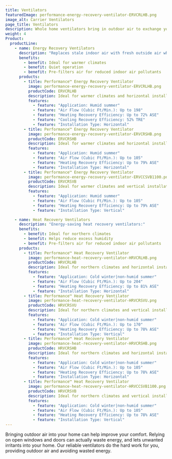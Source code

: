 ```yaml
---
title: Ventilators
featuredImage: performance-energy-recovery-ventilator-ERVCRLHB.png
image_alt: Carrier Ventilators
page_title: Ventilators
description: Whole home ventilators bring in outdoor air to exchange your indoor air and help your system remain energy efficient.
weight: 4
Product:
  productLine:
    - name: Energy Recovery Ventilators
      description: "Replaces stale indoor air with fresh outside air while helping to balance humidity:"
      benefits:
        - benefit: Ideal for warmer climates
        - benefit: Quiet operation
        - benefit: Pre-filters air for reduced indoor air pollutants
      products:
        - title: Performance™ Energy Recovery Ventilator
          image: performance-energy-recovery-ventilator-ERVCRLHB.png
          productCode: ERVCRLHB
          description: Ideal for warmer climates and horizontal installations. Offers airflow up to 198 cubic feet per minute.
          features:
            - feature: "Application: Humid summer"
            - feature: "Air Flow (Cubic Ft/Min.): Up to 198"
            - feature: "Heating Recovery Efficiency: Up to 72% ASE"
            - feature: "Cooling Recovery Efficiency: 52% TRE"
            - feature: "Installation Type: Horizontal"
        - title: Performance™ Energy Recovery Ventilator
          image: performance-energy-recovery-ventilator-ERVCRSHB.png
          productCode: ERVCRSHB
          description: Ideal for warmer climates and horizontal installations. Offers airflow up to 105 cubic feet per minute.
          features:
            - feature: "Application: Humid summer"
            - feature: "Air Flow (Cubic Ft/Min.): Up to 105"
            - feature: "Heating Recovery Efficiency: Up to 79% ASE"
            - feature: "Installation Type: Horizontal"
        - title: Performance™ Energy Recovery Ventilator
          image: performance-energy-recovery-ventilator-ERVCCSVB1100.png
          productCode: ERVCRSVB
          description: Ideal for warmer climates and vertical installations. Offers airflow up to 105 cubic feet per minute.
          features:
            - feature: "Application: Humid summer"
            - feature: "Air Flow (Cubic Ft/Min.): Up to 105"
            - feature: "Heating Recovery Efficiency: Up to 79% ASE"
            - feature: "Installation Type: Vertical"

    - name: Heat Recovery Ventilators
      description: "Energy-saving heat recovery ventilators:"
      benefits:
        - benefit: Ideal for northern climates
        - benefit: Helps reduce excess humidity
        - benefit: Pre-filters air for reduced indoor air pollutants
      products:
        - title: Performance™ Heat Recovery Ventilator
          image: performance-heat-recovery-ventilator-HRVCRLHB.png
          productCode: HRVCRLHB
          description: Ideal for northern climates and horizontal installations. Offers airflow up to up to 204 cubic feet per minute.
          features:
            - feature: "Application: Cold winter|non-humid summer"
            - feature: "Air Flow (Cubic Ft/Min.): Up to 204"
            - feature: "Heating Recovery Efficiency: Up to 81% ASE"
            - feature: "Installation Type: Horizontal"
        - title: Performance™ Heat Recovery Ventilator
          image: performance-heat-recovery-ventilator-HRVCRSVU.png
          productCode: HRVCRSVU
          description: Ideal for northern climates and vertical installations. Offers airflow up to up to 170 cubic feet per minute.
          features:
            - feature: "Application: Cold winter|non-humid summer"
            - feature: "Air Flow (Cubic Ft/Min.): Up to 170"
            - feature: "Heating Recovery Efficiency: Up to 78% ASE"
            - feature: "Installation Type: Vertical"
        - title: Performance™ Heat Recovery Ventilator
          image: performance-heat-recovery-ventilator-HRVCRSHB.png
          productCode: HRVCRSHB
          description: Ideal for northern climates and horizontal installations. Offers airflow up to up to 105 cubic feet per minute.
          features:
            - feature: "Application: Cold winter|non-humid summer"
            - feature: "Air Flow (Cubic Ft/Min.): Up to 105"
            - feature: "Heating Recovery Efficiency: Up to 78% ASE"
            - feature: "Installation Type: Horizontal"
        - title: Performance™ Heat Recovery Ventilator
          image: performance-heat-recovery-ventilator-HRVCCSVB1100.png
          productCode: HRVCRSVB
          description: Ideal for northern climates and vertical installations. Offers airflow up to up to 105 cubic feet per minute.
          features:
            - feature: "Application: Cold winter|non-humid summer"
            - feature: "Air Flow (Cubic Ft/Min.): Up to 105"
            - feature: "Heating Recovery Efficiency: Up to 78% ASE"
            - feature: "Installation Type: Vertical"
---
```


Bringing outdoor air into your home can help improve your comfort. Relying on open windows and doors can actually waste energy, and lets unwanted irritants into your home. Our reliable ventilators do the hard work for you, providing outdoor air and avoiding wasted energy.
